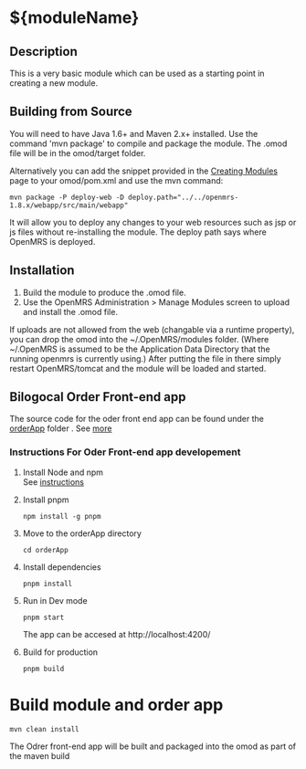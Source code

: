 ${moduleName}
==========================

Description
-----------
This is a very basic module which can be used as a starting point in creating a new module.

Building from Source
--------------------
You will need to have Java 1.6+ and Maven 2.x+ installed.  Use the command 'mvn package' to 
compile and package the module.  The .omod file will be in the omod/target folder.

Alternatively you can add the snippet provided in the [Creating Modules](https://wiki.openmrs.org/x/cAEr) page to your 
omod/pom.xml and use the mvn command:

    mvn package -P deploy-web -D deploy.path="../../openmrs-1.8.x/webapp/src/main/webapp"

It will allow you to deploy any changes to your web 
resources such as jsp or js files without re-installing the module. The deploy path says 
where OpenMRS is deployed.

Installation
------------
1. Build the module to produce the .omod file.
2. Use the OpenMRS Administration > Manage Modules screen to upload and install the .omod file.

If uploads are not allowed from the web (changable via a runtime property), you can drop the omod
into the ~/.OpenMRS/modules folder.  (Where ~/.OpenMRS is assumed to be the Application 
Data Directory that the running openmrs is currently using.)  After putting the file in there 
simply restart OpenMRS/tomcat and the module will be loaded and started.

## Bilogocal Order Front-end app 
The source code for the oder front end app can be found under the [orderApp](./orderApp/) folder . 
See [more](./orderApp/README.md)

### Instructions For Oder Front-end app developement 
1. Install Node and npm  
    See [instructions](https://linuxize.com/post/how-to-install-node-js-on-ubuntu-18.04/)

1. Install pnpm  

       npm install -g pnpm

2. Move to the orderApp directory   

       cd orderApp    

3. Install dependencies  

       pnpm install  

4. Run in Dev mode   

       pnpm start
   The app can be accesed at http://localhost:4200/    

4. Build for production  

       pnpm build

# Build module and order app
    
    mvn clean install  

The Odrer front-end app will be built and packaged into the omod  as part of the maven build 
